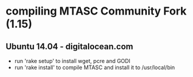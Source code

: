 # compiling MTASC Community Fork (1.15)

## Ubuntu 14.04 - digitalocean.com


- run 'rake setup' to install wget, pcre and GODI
- run 'rake install' to compile MTASC and install it to /usr/local/bin

